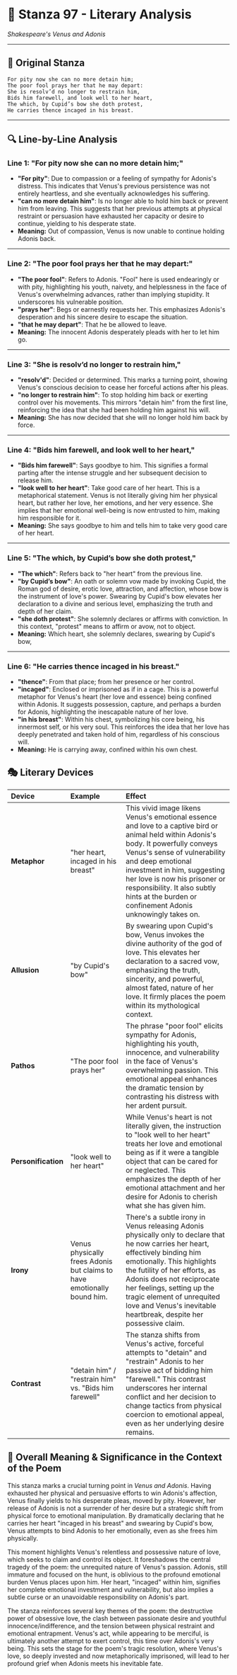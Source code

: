 # 🌹 Stanza 97 - Literary Analysis
*Shakespeare's Venus and Adonis*

---

## 📖 Original Stanza
```
For pity now she can no more detain him;    
The poor fool prays her that he may depart:
She is resolv’d no longer to restrain him,
Bids him farewell, and look well to her heart,      
The which, by Cupid’s bow she doth protest,
He carries thence incaged in his breast.
```

---

## 🔍 Line-by-Line Analysis

### Line 1: "For pity now she can no more detain him;"
*   **"For pity"**: Due to compassion or a feeling of sympathy for Adonis's distress. This indicates that Venus's previous persistence was not entirely heartless, and she eventually acknowledges his suffering.
*   **"can no more detain him"**: Is no longer able to hold him back or prevent him from leaving. This suggests that her previous attempts at physical restraint or persuasion have exhausted her capacity or desire to continue, yielding to his desperate state.
*   **Meaning:** Out of compassion, Venus is now unable to continue holding Adonis back.

---

### Line 2: "The poor fool prays her that he may depart:"
*   **"The poor fool"**: Refers to Adonis. "Fool" here is used endearingly or with pity, highlighting his youth, naivety, and helplessness in the face of Venus's overwhelming advances, rather than implying stupidity. It underscores his vulnerable position.
*   **"prays her"**: Begs or earnestly requests her. This emphasizes Adonis's desperation and his sincere desire to escape the situation.
*   **"that he may depart"**: That he be allowed to leave.
*   **Meaning:** The innocent Adonis desperately pleads with her to let him go.

---

### Line 3: "She is resolv’d no longer to restrain him,"
*   **"resolv'd"**: Decided or determined. This marks a turning point, showing Venus's conscious decision to cease her forceful actions after his pleas.
*   **"no longer to restrain him"**: To stop holding him back or exerting control over his movements. This mirrors "detain him" from the first line, reinforcing the idea that she had been holding him against his will.
*   **Meaning:** She has now decided that she will no longer hold him back by force.

---

### Line 4: "Bids him farewell, and look well to her heart,"
*   **"Bids him farewell"**: Says goodbye to him. This signifies a formal parting after the intense struggle and her subsequent decision to release him.
*   **"look well to her heart"**: Take good care of her heart. This is a metaphorical statement. Venus is not literally giving him her physical heart, but rather her love, her emotions, and her very essence. She implies that her emotional well-being is now entrusted to him, making him responsible for it.
*   **Meaning:** She says goodbye to him and tells him to take very good care of her heart.

---

### Line 5: "The which, by Cupid’s bow she doth protest,"
*   **"The which"**: Refers back to "her heart" from the previous line.
*   **"by Cupid’s bow"**: An oath or solemn vow made by invoking Cupid, the Roman god of desire, erotic love, attraction, and affection, whose bow is the instrument of love's power. Swearing by Cupid's bow elevates her declaration to a divine and serious level, emphasizing the truth and depth of her claim.
*   **"she doth protest"**: She solemnly declares or affirms with conviction. In this context, "protest" means to affirm or avow, not to object.
*   **Meaning:** Which heart, she solemnly declares, swearing by Cupid's bow,

---

### Line 6: "He carries thence incaged in his breast."
*   **"thence"**: From that place; from her presence or her control.
*   **"incaged"**: Enclosed or imprisoned as if in a cage. This is a powerful metaphor for Venus's heart (her love and essence) being confined within Adonis. It suggests possession, capture, and perhaps a burden for Adonis, highlighting the inescapable nature of her love.
*   **"in his breast"**: Within his chest, symbolizing his core being, his innermost self, or his very soul. This reinforces the idea that her love has deeply penetrated and taken hold of him, regardless of his conscious will.
*   **Meaning:** He is carrying away, confined within his own chest.

## 🎭 Literary Devices

| Device           | Example                                | Effect                                                                                                                                                                                                                                                                                                                                                                                                                                                                                                                                                                                                                                                                                                           |
| :--------------- | :------------------------------------- | :------------------------------------------------------------------------------------------------------------------------------------------------------------------------------------------------------------------------------------------------------------------------------------------------------------------------------------------------------------------------------------------------------------------------------------------------------------------------------------------------------------------------------------------------------------------------------------------------------------------------------------------------------------------------------------- |
| **Metaphor**     | "her heart, incaged in his breast"     | This vivid image likens Venus's emotional essence and love to a captive bird or animal held within Adonis's body. It powerfully conveys Venus's sense of vulnerability and deep emotional investment in him, suggesting her love is now his prisoner or responsibility. It also subtly hints at the burden or confinement Adonis unknowingly takes on.                                                                                                                                                                                                                                                                                                                                                       |
| **Allusion**     | "by Cupid's bow"                       | By swearing upon Cupid's bow, Venus invokes the divine authority of the god of love. This elevates her declaration to a sacred vow, emphasizing the truth, sincerity, and powerful, almost fated, nature of her love. It firmly places the poem within its mythological context.                                                                                                                                                                                                                                                                                                                                                                                                                            |
| **Pathos**       | "The poor fool prays her"              | The phrase "poor fool" elicits sympathy for Adonis, highlighting his youth, innocence, and vulnerability in the face of Venus's overwhelming passion. This emotional appeal enhances the dramatic tension by contrasting his distress with her ardent pursuit.                                                                                                                                                                                                                                                                                                                                                                                                                                                |
| **Personification** | "look well to her heart"                 | While Venus's heart is not literally given, the instruction to "look well to her heart" treats her love and emotional being as if it were a tangible object that can be cared for or neglected. This emphasizes the depth of her emotional attachment and her desire for Adonis to cherish what she has given him.                                                                                                                                                                                                                                                                                                                                                                                               |
| **Irony**        | Venus physically frees Adonis but claims to have emotionally bound him. | There's a subtle irony in Venus releasing Adonis physically only to declare that he now carries her heart, effectively binding him emotionally. This highlights the futility of her efforts, as Adonis does not reciprocate her feelings, setting up the tragic element of unrequited love and Venus's inevitable heartbreak, despite her possessive claim.                                                                                                                                                                                                                                                                                                                                             |
| **Contrast**     | "detain him" / "restrain him" vs. "Bids him farewell" | The stanza shifts from Venus's active, forceful attempts to "detain" and "restrain" Adonis to her passive act of bidding him "farewell." This contrast underscores her internal conflict and her decision to change tactics from physical coercion to emotional appeal, even as her underlying desire remains.                                                                                                                                                                                                                                                                                                                                                                                  |

## 🎯 Overall Meaning & Significance in the Context of the Poem

This stanza marks a crucial turning point in *Venus and Adonis*. Having exhausted her physical and persuasive efforts to win Adonis's affection, Venus finally yields to his desperate pleas, moved by pity. However, her release of Adonis is not a surrender of her desire but a strategic shift from physical force to emotional manipulation. By dramatically declaring that he carries her heart "incaged in his breast" and swearing by Cupid's bow, Venus attempts to bind Adonis to her emotionally, even as she frees him physically.

This moment highlights Venus's relentless and possessive nature of love, which seeks to claim and control its object. It foreshadows the central tragedy of the poem: the unrequited nature of Venus's passion. Adonis, still immature and focused on the hunt, is oblivious to the profound emotional burden Venus places upon him. Her heart, "incaged" within him, signifies her complete emotional investment and vulnerability, but also implies a subtle curse or an unavoidable responsibility on Adonis's part.

The stanza reinforces several key themes of the poem: the destructive power of obsessive love, the clash between passionate desire and youthful innocence/indifference, and the tension between physical restraint and emotional entrapment. Venus's act, while appearing to be merciful, is ultimately another attempt to exert control, this time over Adonis's very being. This sets the stage for the poem's tragic resolution, where Venus's love, so deeply invested and now metaphorically imprisoned, will lead to her profound grief when Adonis meets his inevitable fate.
